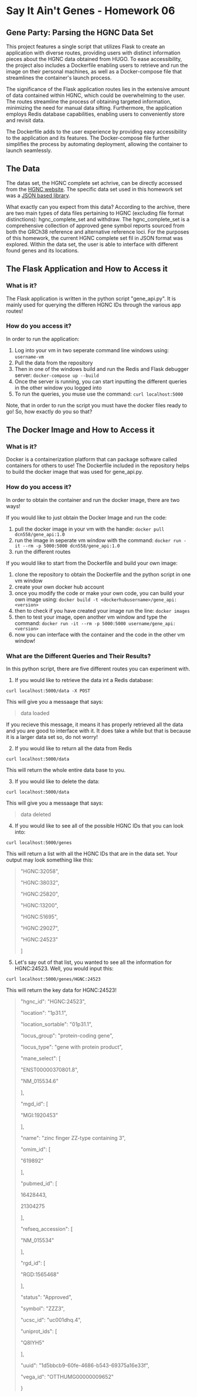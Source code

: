 # Say It Ain't Genes - Homework 06

## Gene Party: Parsing the HGNC Data Set
This project features a single script that utilizes Flask to create an application with diverse routes, providing users with distinct information pieces about the HGNC data obtained from HUGO. To ease accessibility, the project also includes a Dockerfile enabling users to retrieve and run the image on their personal machines, as well as a Docker-compose file that streamlines the container's launch process.

The significance of the Flask application routes lies in the extensive amount of data contained within HGNC, which could be overwhelming to the user. The routes streamline the process of obtaining targeted information, minimizing the need for manual data sifting. Furthermore, the application employs Redis database capabilities, enabling users to conveniently store and revisit data.

The Dockerfile adds to the user experience by providing easy accessibility to the application and its features. The Docker-compose file further simplifies the process by automating deployment, allowing the container to launch seamlessly.

## The Data
The datas set, the HGNC complete set achrive, can be directly accessed from the [HGNC
website](https://www.genenames.org/download/archive/). The specific data set used in
this homework set was a [JSON based library](https://ftp.ebi.ac.uk/pub/databases/genenames/hgnc/json/hgnc\_complete\_set.json).

What exactly can you expect from this data?
According to the archive, there are two main types of data files pertaining to HGNC (excluding file format distinctions): hgnc_complete_set and withdraw. The hgnc_complete_set is a comprehensive collection of approved gene symbol reports sourced from both the GRCh38 reference and alternative reference loci. For the purposes of this homework, the current HGNC complete set fil in JSON format was explored. Within the data set, the user is able to interface with different found genes and its locations.

## The Flask Application and How to Access it 
### What is it?

The Flask application is written in the python script "gene_api.py". It is mainly used for querying the differen HGNC IDs through the various app routes! 

### How do you access it?

In order to run the application:

1. Log into your vm in two seperate command line windows using: ``username-vm``
2. Pull the data from the repository
3. Then in one of the windows build and run the Redis and Flask debugger server:
``docker-compose up --build``
4. Once the server is running, you can start inputting the different queries in the other window you logged into
5. To run the queries, you muse use the command:
``curl localhost:5000``

Note, that in order to run the script you must have the docker files ready to go! 
So, how exactly do you so that?

## The Docker Image and How to Access it
### What is it?

Docker is a containerization platform that can package software called containers for
others to use! The Dockerfile included in the repository helps to build the docker
image that was used for gene_api.py.

### How do you access it? 

In order to obtain the container and run the docker image, there are two ways!

If you would like to just obtain the Docker Image and run the code:
1. pull the docker image in your vm with the handle:
``docker pull dcn558/gene_api:1.0`` 
2. run the image in seperate vm window with the command: 
``docker run -it --rm -p 5000:5000 dcn558/gene_api:1.0``
3. run the different routes

If you would like to start from the Dockerfile and build your own image:
1. clone the repository to obtain the Dockerfile and the python script in one vm
window
2. create your own docker hub account
3. once you modify the code or make your own code, you can build your own image
using:
``docker build -t <dockerhubusername>/gene_api:<version>`` 
4. then to check if you have created your image run the line: ``docker images``
5. then to test your image, open another vm window and type the command:
``docker run -it --rm -p 5000:5000 username/gene_api:<version>``
6. now you can interface with the container and the code in the other vm window!
 

### What are the Different Queries and Their Results?

In this python script, there are five different routes you can experiment with.

1. If you would like to retrieve the data int a Redis database:

``curl localhost:5000/data -X POST`` 

This will give you a messaage that says:

> data loaded

If you recieve this message, it means it has properly retrieved all the data and you are good to interface with it. It does take a while but that is because it is a larger data set so, do not worry!

2. If you would like to return all the data from Redis

``curl localhost:5000/data``

This will return the whole entire data base to you.

3. If you would like to delete the data:

``curl localhost:5000/data``

This will give you a messaage that says:

> data deleted


4. If you would like to see all of the possible HGNC IDs that you can look into:

``curl localhost:5000/genes``

This will return a list with all the HGNC IDs that are in the data set.
Your output may look something like this:

>  "HGNC:32058",
>
>  "HGNC:38032",
>
>  "HGNC:25820",
>
>  "HGNC:13200",
>
>  "HGNC:51695",
>
>  "HGNC:29027",
>
>  "HGNC:24523"
>
> ] 

5. Let's say out of that list, you wanted to see all the information for HGNC:24523.
Well, you would input this:

``curl localhost:5000/genes/HGNC:24523``

This will return the key data for HGNC:24523!

> "hgnc_id": "HGNC:24523",
>
>  "location": "1p31.1",
>
>  "location_sortable": "01p31.1",
>
>  "locus_group": "protein-coding gene",
>
>  "locus_type": "gene with protein product",
>
>  "mane_select": [
>
>    "ENST00000370801.8",
>
>    "NM_015534.6"
>
>  ],
>
>  "mgd_id": [
>
>    "MGI:1920453"
>
>  ],
>
>  "name": "zinc finger ZZ-type containing 3",
>
>  "omim_id": [
>
>    "619892"
>
>  ],
>
>  "pubmed_id": [
>
>    16428443,
>
>    21304275
>
>  ],
>
>  "refseq_accession": [
>
>    "NM_015534"
>
>  ],
>
>  "rgd_id": [
>
>    "RGD:1565468"
>
>  ],
>
>  "status": "Approved",
>
>  "symbol": "ZZZ3",
>
>  "ucsc_id": "uc001dhq.4",
>
>  "uniprot_ids": [
>
>    "Q8IYH5"
>
>  ],
>
>  "uuid": "1d5bbcb9-60fe-4686-b543-69375a16e33f",
>
>  "vega_id": "OTTHUMG00000009652"
>
> }





